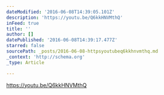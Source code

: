```yaml
---
dateModified: '2016-06-08T14:39:05.101Z'
description: 'https://youtu.be/Q6kkHNVMthQ'
inFeed: true
title: ''
author: []
datePublished: '2016-06-08T14:39:17.477Z'
starred: false
sourcePath: _posts/2016-06-08-httpsyoutubeq6kkhnvmthq.md
_context: 'http://schema.org'
_type: Article

---
```

https://youtu.be/Q6kkHNVMthQ